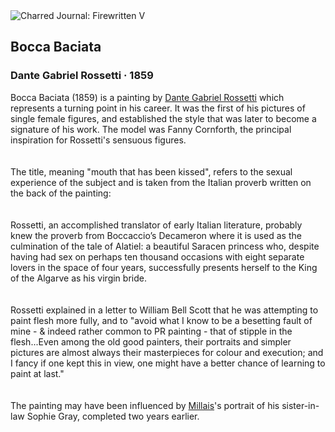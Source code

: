 <div class="artwork-of-the-day">
  <div class="container">
    <div class="img-wrapper">
      <img
        src="https://uploads2.wikiart.org/00288/images/dante-gabriel-rossetti/dante-gabriel-rossetti-bocca-baciata-1859.png"
        alt="Charred Journal: Firewritten V" />
    </div>
    <div class="artwork-detail">
      <div class="artwork-origin"> 
        <h2 class="artwork-name">Bocca Baciata</h2>
        <h3 class="artist">
          Dante Gabriel Rossetti
                    ·  1859
        </h3>
      </div>
      <p class="description">
        <span class="artwork-description-text ng-binding" ng-bind-html="viewModel.ArtworkOfTheDay.Description | unsafe">Bocca Baciata (1859) is a painting by <a target="_blank" href="/en/dante-gabriel-rossetti">Dante Gabriel Rossetti</a> which represents a turning point in his career. It was the first of his pictures of single female figures, and established the style that was later to become a signature of his work. The model was Fanny Cornforth, the principal inspiration for Rossetti's sensuous figures.<br>
<br>
<br>The title, meaning "mouth that has been kissed", refers to the sexual experience of the subject and is taken from the Italian proverb written on the back of the painting:<br>
<br>
<br>Rossetti, an accomplished translator of early Italian literature, probably knew the proverb from Boccaccio’s Decameron  where it is used as the culmination of the tale of Alatiel: a beautiful Saracen princess who, despite having had sex on perhaps ten thousand occasions with eight separate lovers in the space of four years, successfully presents herself to the King of the Algarve as his virgin bride.<br>
<br>
<br>Rossetti explained in a letter to William Bell Scott that he was attempting to paint flesh more fully, and to "avoid what I know to be a besetting fault of mine - &amp; indeed rather common to PR painting - that of stipple in the flesh...Even among the old good painters, their portraits and simpler pictures are almost always their masterpieces for colour and execution; and I fancy if one kept this in view, one might have a better chance of learning to paint at last."<br>
<br>
<br>The painting may have been influenced by <a target="_blank" href="/en/john-everett-millais">Millais</a>'s portrait of his sister-in-law Sophie Gray, completed two years earlier.<br></span>
                        <div class="text-shadow-container" ng-show="showShadow" style=""></div>
      </p>
    </div>
  </div>

</div>
